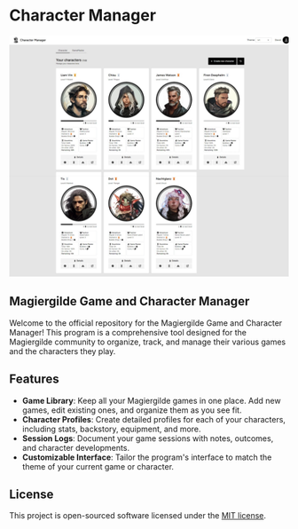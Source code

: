 # Character Manager

![preview.jpeg](public/images/preview.jpeg)

## Magiergilde Game and Character Manager

Welcome to the official repository for the Magiergilde Game and Character Manager! This program is a comprehensive tool designed for the Magiergilde community to organize, track, and manage their various games and the characters they play.

## Features

- **Game Library**: Keep all your Magiergilde games in one place. Add new games, edit existing ones, and organize them as you see fit.
- **Character Profiles**: Create detailed profiles for each of your characters, including stats, backstory, equipment, and more.
- **Session Logs**: Document your game sessions with notes, outcomes, and character developments.
- **Customizable Interface**: Tailor the program's interface to match the theme of your current game or character.

## License

This project is open-sourced software licensed under the [MIT license](https://opensource.org/licenses/MIT).
